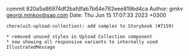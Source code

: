 commit 820a5a86974df2bafdfab7b64e762eee819bd4ca
Author: gmkv <georgi.minkov@sap.com>
Date:   Thu Jun 15 17:07:33 2023 +0300

    chore(ui5-upload-collection): add samples to Storybook (#7159)
    
    * removed unused styles in Upload Collection component
    * now showing all responsive variants to internally used IllustratedMessage
